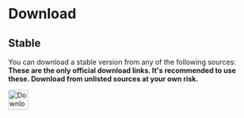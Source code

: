 # Download

## Stable

You can download a stable version from any of the following sources:
**These are the only official download links. It's recommended to use these. Download from unlisted sources at your own risk.**

<a href="https://github.com/Fabulously-Optimized/vanilla-installer/releases/latest/"><img alt="Download from GitHub" height="40" src="https://cdn.jsdelivr.net/npm/@intergrav/devins-badges@3/assets/compact/available/github_vector.svg"></a>

<!-- commented out until we actually publish, if at all
<a href="https://pypi.org/project/vanilla-installer"><img alt="Download from PyPI" height="40" src="https://cdn.jsdelivr.net/npm/@intergrav/devins-badges@2/assets/compact/available/pypi_vector.svg"></a>
-->
